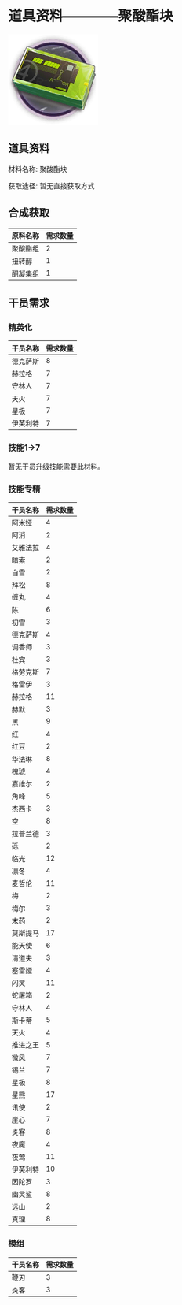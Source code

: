 # 道具资料————聚酸酯块

![聚酸酯块](./matIcons/聚酸酯块.png)

## 道具资料

材料名称: 聚酸酯块

获取途径: 暂无直接获取方式

## 合成获取

| 原料名称 | 需求数量  |
|---------|-----|
| 聚酸酯组  |   2  |
| 扭转醇  |   1  |
| 酮凝集组  |   1  |
## 干员需求

### 精英化
| 干员名称 | 需求数量  |
|---------|-----|
| 德克萨斯  |   8  |
| 赫拉格  |   7  |
| 守林人  |   7  |
| 天火  |   7  |
| 星极  |   7  |
| 伊芙利特  |   7  |

### 技能1→7
暂无干员升级技能需要此材料。

### 技能专精
| 干员名称 | 需求数量  |
|---------|-----|
| 阿米娅  |   4  |
| 阿消  |   2  |
| 艾雅法拉  |   4  |
| 暗索  |   2  |
| 白雪  |   2  |
| 拜松  |   8  |
| 缠丸  |   4  |
| 陈  |   6  |
| 初雪  |   3  |
| 德克萨斯  |   4  |
| 调香师  |   3  |
| 杜宾  |   3  |
| 格劳克斯  |   7  |
| 格雷伊  |   3  |
| 赫拉格  |   11  |
| 赫默  |   3  |
| 黑  |   9  |
| 红  |   4  |
| 红豆  |   2  |
| 华法琳  |   8  |
| 槐琥  |   4  |
| 嘉维尔  |   2  |
| 角峰  |   5  |
| 杰西卡  |   3  |
| 空  |   8  |
| 拉普兰德  |   3  |
| 砾  |   2  |
| 临光  |   12  |
| 凛冬  |   4  |
| 麦哲伦  |   11  |
| 梅  |   2  |
| 梅尔  |   3  |
| 末药  |   2  |
| 莫斯提马  |   17  |
| 能天使  |   6  |
| 清道夫  |   3  |
| 塞雷娅  |   4  |
| 闪灵  |   11  |
| 蛇屠箱  |   2  |
| 守林人  |   4  |
| 斯卡蒂  |   5  |
| 天火  |   4  |
| 推进之王  |   5  |
| 微风  |   7  |
| 锡兰  |   7  |
| 星极  |   8  |
| 星熊  |   17  |
| 讯使  |   2  |
| 崖心  |   7  |
| 炎客  |   8  |
| 夜魔  |   4  |
| 夜莺  |   11  |
| 伊芙利特  |   10  |
| 因陀罗  |   3  |
| 幽灵鲨  |   8  |
| 远山  |   2  |
| 真理  |   8  |

### 模组
| 干员名称 | 需求数量  |
|---------|-----|
| 鞭刃  |   3  |
| 炎客  |   3  |
